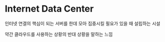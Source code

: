 # Internet Data Center

인터넷 연결의 핵심이 되는 서버를 한데 모아 집중시킬 필요가 있을 때 설립하는 시설

약간 클라우드를 사용하는 상황의 반대 상황을 말하는 느낌